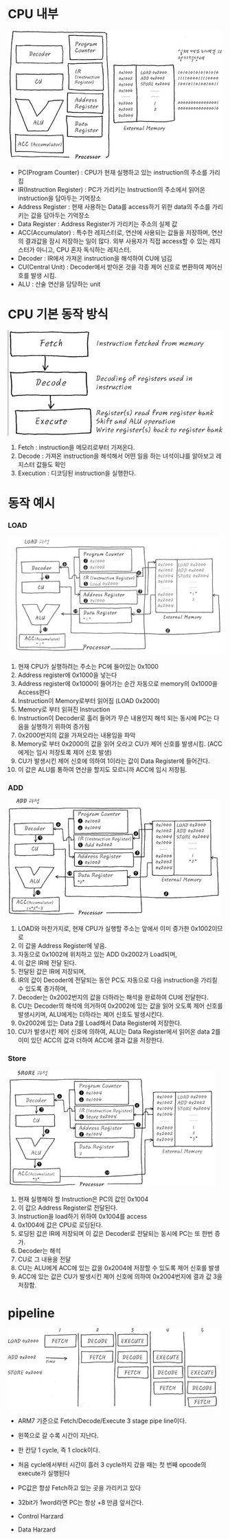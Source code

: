 # CPU 내부 
![alt text](image.png)

- PC(Program Counter) : CPU가 현재 실행하고 있는 instruction의 주소를 가리킴
- IR(Instruction Register) : PC가 가리키는 Instruction의 주소에서 읽어온 instruction을 담아두는 기억장소
- Address Register : 현재 사용하는 Data를 access하기 위한 data의 주소를 가리키는 값을 담아두는 기억장소
- Data Register : Address Register가 가리키는 주소의 실제 값
- ACC(Accumulator) : 특수한 레지스터로, 연산에 사용되는 값들을 저장하며, 연산의 결과값을 잠시 저장하는 일이 많다. 외부 사용자가 직접 access할 수 있는 레지스터가 아니고, CPU 혼자 독식하는 레지스터. 
- Decoder : IR에서 가져온 instruction을 해석하여 CU에 넘김
- CU(Central Unit) : Decoder에서 받아온 것을 각종 제어 신호로 변환하여 제어신호를 발생 시킴. 
- ALU : 산술 연산을 담당하는 unit

# CPU 기본 동작 방식
![alt text](image-4.png)
1. Fetch : instruction을 메모리로부터 가져온다.
2. Decode : 가져온 instruction을 해석해서 어떤 일을 하는 녀석이냐를 알아보고 레지스터 값들도 확인 
3. Execution : 디코딩된 instruction을 실행한다. 

# 동작 예시
### LOAD
![alt text](image-1.png)
1. 현재 CPU가 실행하려는 주소는 PC에 들어있는 0x1000
2. Address register에 0x1000을 넣는다
3. Address register에 0x1000이 들어가는 순간 자동으로 memory의 0x1000을 Access한다
4. Instruction이 Memory로부터 읽어짐 (LOAD 0x2000)
5. Memory로 부터 읽혀진 Instruction
6. Instruction이 Decoder로 흘러 들어가 무슨 내용인지 해석 되는 동시에 PC는 다음을 실행하기 위하여 증가됨
7. 0x2000번지의 값을 가져오라는 내용임을 파악
8. Memory로 부터 0x2000의 값을 읽어 오라고 CU가 제어 신호를 발생시킴. (ACC에게는 임시 저장토록 제어 신호 발생)
9. CU가 발생시킨 제어 신호에 의하여 1이라는 값이 Data Register에 들어간다. 
10. 이 값은 ALU를 통하여 연산을 할지도 모르니까 ACC에 임시 저장됨. 

### ADD
![alt text](image-2.png)
1. LOAD와 마찬가지로, 현재 CPU가 실행할 주소는 앞에서 이미 증가한 0x1002이므로
2. 이 값을 Address Register에 넣음.
3. 자동으로 0x1002에 위치하고 있는 ADD 0x2002가 Load되며,
4. 이 값은 IR에 전달 된다.
5. 전달된 값은 IR에 저장되며,
6. IR의 값이 Decoder에 전달되는 동안 PC도 자동으로 다음 instruction을 가리킬 수 있도록 증가하며,
7. Decoder는 0x2002번지의 값을 더하라는 해석을 완료하여 CU에 전달한다.
8. CU는 Decoder의 해석에 의거하여 0x2002에 있는 값을 읽어 오도록 제어 신호를 발생시키며, ALU에게는 더하라는 제어 신호도 발생시킨다.
9. 0x2002에 있는 Data 2를 Load해서 Data Register에 저장한다.
10. CU가 발생시킨 제어 신호에 의하여, ALU는 Data Register에서 읽어온 data 2를 이미 있던 ACC의 값과 더하여 ACC에 결과 값을 저장한다.

### Store
![alt text](image-3.png)
1. 현재 실행해야 할 Instruction은 PC의 값인 0x1004
2. 이 값으 Address Register로 전달된다. 
3. Instruction을 load하기 위하여 0x1004를 access
4. 0x1004에 값은 CPU로 로딩된다. 
5. 로딩된 값은 IR에 저장되며 이 값은 Decoder로 전달되는 동시에 PC는 또 한번 증가.
6. Decoder는 해석
7. CU로 그 내용을 전달
8. CU는 ALU에게 ACC에 있는 값을 0x2004에 저장할 수 있도록 제어 신호를 발생
9. ACC에 있는 값은 CU가 발생시킨 제어 신호에 의하여 0x2004번지에 결과 값 3을 저장함. 

# pipeline
![alt text](image-5.png)
- ARM7 기준으로 Fetch/Decode/Execute 3 stage pipe line이다. 
- 왼쪽으로 갈 수록 시간이 지난다.
- 한 칸당 1 cycle, 즉 1 clock이다. 
- 처음 cycle에서부터 시간이 흘러 3 cycle까지 갔을 때는 첫 번째 opcode의 execute가 실행된다
- PC값은 항상 Fetch하고 있는 곳을 가리키고 있다
- 32bit가 1word라면 PC는 항상 +8 만큼 앞서간다. 

- Control Harzard
- Data Harzard